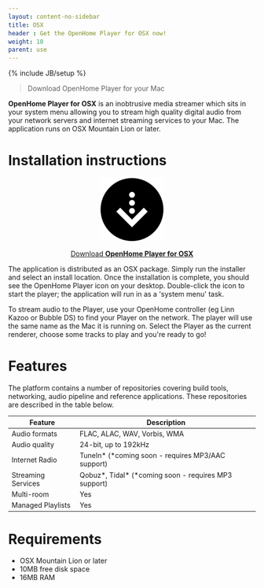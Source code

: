 ```yaml
---
layout: content-no-sidebar
title: OSX
header : Get the OpenHome Player for OSX now!
weight: 10
parent: use
---
```

{% include JB/setup %}

> Download OpenHome Player for your Mac

**OpenHome Player for OSX** is an inobtrusive media streamer which sits in your system menu allowing you to stream high quality digital audio from your network servers and internet streaming services to your Mac.
The application runs on OSX Mountain Lion or later.

# Installation instructions

<div style="text-align:center" markdown="1">

![](/images/download.png)

<a href="http://builds.openhome.org/releases/openhome/macplayer.pkg" download>Download __OpenHome Player for OSX__</a>
</div>

The application is distributed as an OSX package. Simply run the installer and select an install location. Once the installation is complete, you should see the OpenHome Player icon on your desktop. Double-click the icon to start the player; the application will run in as a 'system menu' task.

To stream audio to the Player, use your OpenHome controller (eg Linn Kazoo or Bubble DS) to find your Player on the network. The player will use the same name as the Mac it is running on. Select the Player as the current renderer, choose some tracks to play and you're ready to go!

# Features

The platform contains a number of repositories covering build tools, networking, audio pipeline and reference applications. These repositories are described in the table below.

| Feature | Description |
|---------------|---------------|
| Audio formats    | FLAC, ALAC, WAV, Vorbis, WMA |
| Audio quality    | 24-bit, up to 192kHz    |
| Internet Radio    | TuneIn* (*coming soon - requires MP3/AAC support)    |
| Streaming Services    | Qobuz*, Tidal* (*coming soon - requires MP3 support)    |
| Multi-room    | Yes    |
| Managed Playlists    | Yes    |


# Requirements
- OSX Mountain Lion or later
- 10MB free disk space
- 16MB RAM
